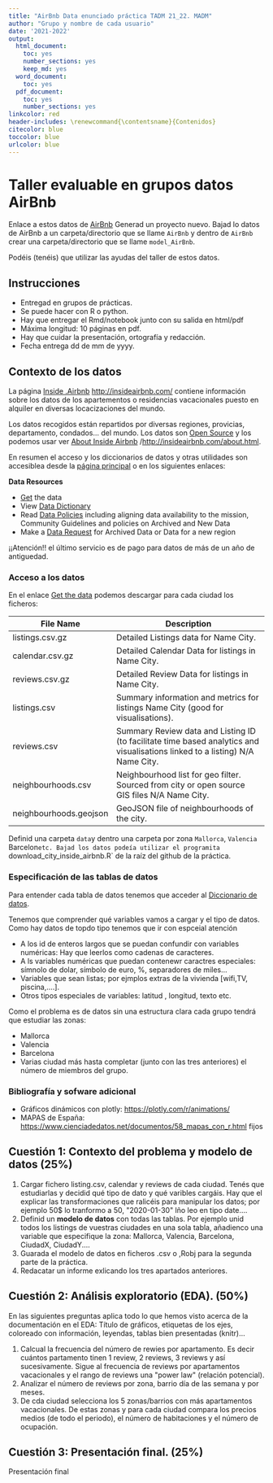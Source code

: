 ```yaml
---
title: "AirBnb Data enunciado práctica TADM 21_22. MADM"
author: "Grupo y nombre de cada usuario"
date: '2021-2022'
output:
  html_document: 
    toc: yes
    number_sections: yes
    keep_md: yes
  word_document:
    toc: yes
  pdf_document:
    toc: yes
    number_sections: yes
linkcolor: red
header-includes: \renewcommand{\contentsname}{Contenidos}
citecolor: blue
toccolor: blue
urlcolor: blue
---
```




# Taller evaluable en grupos datos AirBnb


Enlace  a estos datos  de [AirBnb](http://insideairbnb.com/get-the-data.html)
Generad  un proyecto nuevo. Bajad lo datos de AirBnb a un carpeta/directorio que se llame `AirBnb`
y dentro de `AirBnb` crear una carpeta/directorio que se llame `model_AirBnb`.

Podéis (tenéis) que  utilizar las ayudas del taller de estos datos.




## Instrucciones

* Entregad en grupos de prácticas.
* Se puede hacer con R o python.
* Hay que entregar el Rmd/notebook junto con su salida en html/pdf
* Máxima longitud: 10 páginas en pdf.
* Hay que cuidar la presentación, ortografía y redacción.
* Fecha entrega dd de mm de yyyy.

## Contexto de los datos 

La página [Inside .Airbnb](http://insideairbnb.com/) http://insideairbnb.com/ contiene  información sobre los datos de los apartementos o residencias vacacionales puesto en alquiler en diversas locacizaciones del mundo.

Los datos recogidos  están repartidos por diversas regiones, provicias, departamento, condados... del mundo. Los datos son [Open Source](https://www.redhat.com/es/topics/open-source/what-is-open-source) y los podemos usar ver [About Inside Airbnb](/http://insideairbnb.com/about.html) /http://insideairbnb.com/about.html.

En resumen el acceso y  los diccionarios de datos y otras utilidades son  accesiblea desde la [página principal](http://insideairbnb.com/get-the-data.html) o en los siguientes enlaces:


**Data Resources**

* [Get](http://insideairbnb.com/get-the-data.html) the data
* View [Data Dictionary](https://docs.google.com/spreadsheets/d/1iWCNJcSutYqpULSQHlNyGInUvHg2BoUGoNRIGa6Szc4/edit#gid=982310896)
* Read [Data Policies](http://insideairbnb.com/data-policies.html) including aligning data availability to the mission, Community Guidelines and policies on Archived and New Data
* Make a [Data Request](http://insideairbnb.com/data-requests.html) for Archived Data or Data for a new region


¡¡Atención!! el último servicio es de pago para datos de más de un año de antiguedad.


### Acceso a los datos

En el  enlace  [Get the data](http://insideairbnb.com/get-the-data.html) podemos descargar para cada ciudad los  ficheros:

| File Name |	Description| 
----------------|------------| 
| listings.csv.gz |	Detailed Listings data for Name City.| 
| calendar.csv.gz |	Detailed Calendar Data for listings in Name City.| 
| reviews.csv.gz 	| Detailed Review Data for listings in Name City.| 
| listings.csv 	  | Summary information and metrics for listings Name City (good for visualisations).| 
| reviews.csv 	| Summary Review data and Listing ID (to facilitate time based analytics and visualisations linked to a listing) N/A 	Name City.| 
| neighbourhoods.csv |	Neighbourhood list for geo filter. Sourced from city or open source GIS files N/A 	Name City. |  	
| neighbourhoods.geojson |	GeoJSON file of neighbourhoods of the city.| 


Definid una carpeta `data`y dentro una carpeta por zona `Mallorca`, `Valencia `Barcelon` etc. Bajad los datos podeía utilizar el programita  
`download_city_inside_airbnb.R` de la raíz del  github de la práctica.

###  Especificación de las tablas de  datos

Para entender cada tabla de datos tenemos que acceder al [Diccionario de datos](https://docs.google.com/spreadsheets/d/1iWCNJcSutYqpULSQHlNyGInUvHg2BoUGoNRIGa6Szc4/edit#gid=982310896).

Tenemos que comprender qué variables vamos a cargar y el tipo de datos. Como hay datos de topdo tipo tenemos que ir con espceial atención


* A los id de enteros largos que se puedan confundir con variables numéricas: Hay que leerlos como cadenas de caracteres.
* A ls variables numéricas que puedan contenewr caractres especiales: símnolo de dolar, símbolo de euro, %, separadores de miles...
* Variables que sean listas; por ejmplos extras de la vivienda [wifi,TV, piscina,....].
* Otros tipos especiales de variables: latitud , longitud, texto etc. 





Como  el problema es de datos  sin  una estructura clara cada grupo tendrá que estudiar las zonas:

* Mallorca
* Valencia
* Barcelona
* Varias ciudad más hasta completar (junto con las tres anteriores) el número de miembros del grupo.


### Bibliografía y sofware adicional 


* Gráficos dinámicos con plotly:  https://plotly.com/r/animations/
* MAPAS de España: https://www.cienciadedatos.net/documentos/58_mapas_con_r.html fijos




## Cuestión 1:  Contexto del problema y modelo de datos  (25%)

1. Cargar fichero listing.csv, calendar y reviews de cada ciudad. Tenés que estudiarlas y decidid qué tipo de dato y qué varibles cargáis. Hay que el explicar las transformaciones que ralicéis para manipular los datos; por ejemplo 50$ lo tranformo a 50, "2020-01-30" lño leo en tipo date....
2. Definid un **modelo de datos** con todas las tablas. Por ejemplo unid todos los listings  de  vuestras ciudades en una sola tabla, añadienco una variable que especifique la zona:  Mallorca, Valencia, Barcelona, CiudadX, CiudadY....
3. Guarada el modelo de datos en ficheros .csv o ,Robj para la  segunda parte de la práctica.
4. Redacatar un informe exlicando los tres apartados anteriores.





## Cuestión 2: Análisis exploratorio (EDA). (50%)


En las siguientes preguntas aplica todo lo que hemos visto  acerca de la documentación en el EDA: Título de gráficos,  etiquetas de los ejes, coloreado con información, leyendas, tablas bien presentadas (knitr)...

1. Calcual la frecuencia del número de rewies por apartamento. Es decir cuántos partamento tinen 1 review, 2 reviews, 3 reviews y  así sucesivamente. Sigue al frecuencia de reviews por apartamentos  vacacionales  y el rango de reviews  una "power law" (relación potencial).
1. Analizar el número de reviews por  zona, barrio día de las semana  y por meses.
1. De cda ciudad selecciona los 5 zonas/barrios con más apartamentos vacacionales. De estas zonas y para cada ciudad compara los precios medios (de todo el periodo), el número de habitaciones y el número de ocupación.



## Cuestión 3: Presentación final. (25%)



Presentación final 




